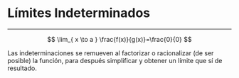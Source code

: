 # Límites Indeterminados
***
$$
\lim_{ x \to a } \frac{f(x)}{g(x)}=\frac{0}{0}  
$$

Las indeterminaciones se remueven al factorizar o racionalizar (de ser posible) la función, para después simplificar y obtener un límite que sí de resultado.